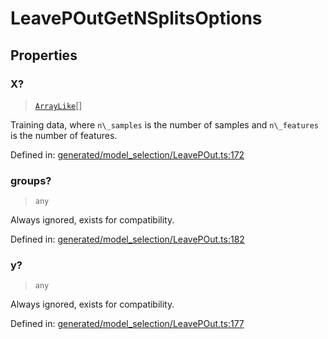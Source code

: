 # LeavePOutGetNSplitsOptions

## Properties

### X?

> [`ArrayLike`](../types/ArrayLike.md)[]

Training data, where `n\_samples` is the number of samples and `n\_features` is the number of features.

Defined in:  [generated/model\_selection/LeavePOut.ts:172](https://github.com/transitive-bullshit/scikit-learn-ts/blob/b59c1ff/packages/sklearn/src/generated/model_selection/LeavePOut.ts#L172)

### groups?

> `any`

Always ignored, exists for compatibility.

Defined in:  [generated/model\_selection/LeavePOut.ts:182](https://github.com/transitive-bullshit/scikit-learn-ts/blob/b59c1ff/packages/sklearn/src/generated/model_selection/LeavePOut.ts#L182)

### y?

> `any`

Always ignored, exists for compatibility.

Defined in:  [generated/model\_selection/LeavePOut.ts:177](https://github.com/transitive-bullshit/scikit-learn-ts/blob/b59c1ff/packages/sklearn/src/generated/model_selection/LeavePOut.ts#L177)
